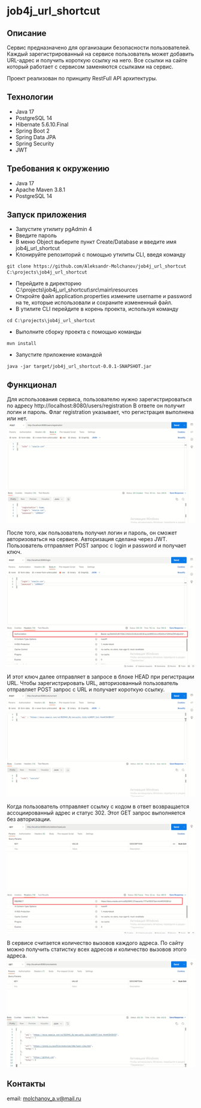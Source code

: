 # job4j_url_shortcut

## Описание

Сервис предназначено для организации безопасности пользователей.
Каждый зарегистрированный на сервисе пользователь может добавить URL-адрес и получить короткую ссылку на него.
Все ссылки на сайте который работает с сервисом заменяются ссылками на сервис.

Проект реализован по принципу RestFull API архитектуры.

## Технологии

 - Java 17
 - PostgreSQL 14
 - Hibernate 5.6.10.Final
 - Spring Boot 2
 - Spring Data JPA
 - Spring Security
 - JWT

## Требования к окружению

 - Java 17
 - Apache Maven 3.8.1
 - PostgreSQL 14

## Запуск приложения

 - Запустите утилиту pgAdmin 4
 - Введите пароль
 - В меню Object выберите пункт Create/Database и введите имя job4j_url_shortcut
 - Клонируйте репозиторий с помощью утилиты CLI, введя команду 

```shell
git clone https://github.com/Aleksandr-Molchanov/job4j_url_shortcut C:\projects\job4j_url_shortcut
```

 - Перейдите в директорию C:\projects\job4j_url_shortcut\src\main\resources
 - Откройте файл application.properties измените username и password на те, которые использовали
и сохраните измененный файл.
 - В утилите CLI перейдите в корень проекта, используя команду

```shell
cd C:\projects\job4j_url_shortcut
```

 - Выполните сборку проекта с помощью команды

```shell
mvn install
```

 - Запустите приложение командой

```shell
java -jar target/job4j_url_shortcut-0.0.1-SNAPSHOT.jar
```

## Функционал

Для использования сервиса, пользователю нужно зарегистрироваться по адресу http://localhost:8080/users/registration
В ответе он получит логин и пароль.
Флаг registration указывает, что регистрация выполнена или нет.
![](img/registration.png)

После того, как пользователь получил логин и пароль, он сможет авторизоваться на сервисе.
Авторизация сделана через JWT. Пользователь отправляет POST запрос с login и password и получает ключ.
![](img/authorization.png)

И этот ключ далее отправляет в запросе в блоке HEAD при регистрации URL.
Чтобы зарегистрировать URL, авторизованный пользователь отправляет POST запрос c URL и получает короткую ссылку.
![](img/registration_URL.png)

Когда пользователь отправляет ссылку с кодом в ответ возвращается ассоциированный адрес и статус 302.
Этот GET запрос выполняется без авторизации.
![](img/redirect.png)

В сервисе считается количество вызовов каждого адреса.
По сайту можно получить статистку всех адресов и количество вызовов этого адреса.
![](img/statistic.png)

## Контакты

email: [molchanov_a.v@mail.ru](molchanov_a.v@mail.ru)